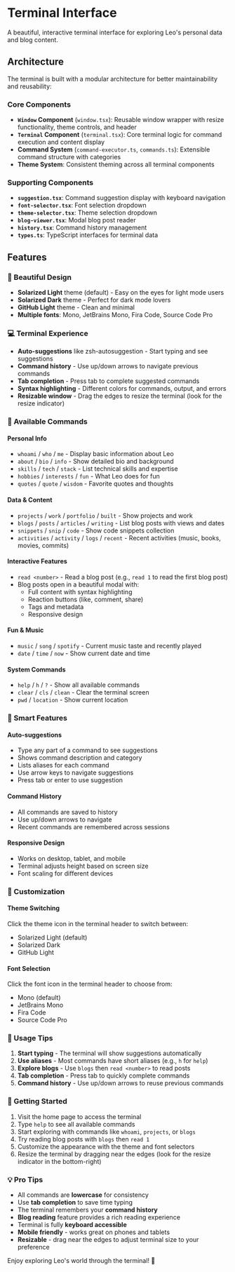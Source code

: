 # Terminal Interface

A beautiful, interactive terminal interface for exploring Leo's personal data and blog content.

## Architecture

The terminal is built with a modular architecture for better maintainability and reusability:

### Core Components

- **`Window` Component** (`window.tsx`): Reusable window wrapper with resize functionality, theme controls, and header
- **`Terminal` Component** (`terminal.tsx`): Core terminal logic for command execution and content display
- **Command System** (`command-executor.ts`, `commands.ts`): Extensible command structure with categories
- **Theme System**: Consistent theming across all terminal components

### Supporting Components

- **`suggestion.tsx`**: Command suggestion display with keyboard navigation
- **`font-selector.tsx`**: Font selection dropdown
- **`theme-selector.tsx`**: Theme selection dropdown  
- **`blog-viewer.tsx`**: Modal blog post reader
- **`history.tsx`**: Command history management
- **`types.ts`**: TypeScript interfaces for terminal data

## Features

### 🎨 Beautiful Design
- **Solarized Light** theme (default) - Easy on the eyes for light mode users
- **Solarized Dark** theme - Perfect for dark mode lovers  
- **GitHub Light** theme - Clean and minimal
- **Multiple fonts**: Mono, JetBrains Mono, Fira Code, Source Code Pro

### 💻 Terminal Experience
- **Auto-suggestions** like zsh-autosuggestion - Start typing and see suggestions
- **Command history** - Use up/down arrows to navigate previous commands
- **Tab completion** - Press tab to complete suggested commands
- **Syntax highlighting** - Different colors for commands, output, and errors
- **Resizable window** - Drag the edges to resize the terminal (look for the resize indicator)

### 📝 Available Commands

#### Personal Info
- `whoami` / `who` / `me` - Display basic information about Leo
- `about` / `bio` / `info` - Show detailed bio and background  
- `skills` / `tech` / `stack` - List technical skills and expertise
- `hobbies` / `interests` / `fun` - What Leo does for fun
- `quotes` / `quote` / `wisdom` - Favorite quotes and thoughts

#### Data & Content  
- `projects` / `work` / `portfolio` / `built` - Show projects and work
- `blogs` / `posts` / `articles` / `writing` - List blog posts with views and dates
- `snippets` / `snip` / `code` - Show code snippets collection
- `activities` / `activity` / `logs` / `recent` - Recent activities (music, books, movies, commits)

#### Interactive Features
- `read <number>` - Read a blog post (e.g., `read 1` to read the first blog post)
- Blog posts open in a beautiful modal with:
  - Full content with syntax highlighting
  - Reaction buttons (like, comment, share)
  - Tags and metadata
  - Responsive design

#### Fun & Music
- `music` / `song` / `spotify` - Current music taste and recently played
- `date` / `time` / `now` - Show current date and time

#### System Commands
- `help` / `h` / `?` - Show all available commands
- `clear` / `cls` / `clean` - Clear the terminal screen
- `pwd` / `location` - Show current location

### 🎯 Smart Features

#### Auto-suggestions
- Type any part of a command to see suggestions
- Shows command description and category
- Lists aliases for each command
- Use arrow keys to navigate suggestions
- Press tab or enter to use suggestion

#### Command History
- All commands are saved to history
- Use up/down arrows to navigate
- Recent commands are remembered across sessions

#### Responsive Design
- Works on desktop, tablet, and mobile
- Terminal adjusts height based on screen size
- Font scaling for different devices

### 🔧 Customization

#### Theme Switching
Click the theme icon in the terminal header to switch between:
- Solarized Light (default)
- Solarized Dark  
- GitHub Light

#### Font Selection
Click the font icon in the terminal header to choose from:
- Mono (default)
- JetBrains Mono
- Fira Code
- Source Code Pro

### 📱 Usage Tips

1. **Start typing** - The terminal will show suggestions automatically
2. **Use aliases** - Most commands have short aliases (e.g., `h` for `help`)
3. **Explore blogs** - Use `blogs` then `read <number>` to read posts
4. **Tab completion** - Press tab to quickly complete commands
5. **Command history** - Use up/down arrows to reuse previous commands

### 🚀 Getting Started

1. Visit the home page to access the terminal
2. Type `help` to see all available commands
3. Start exploring with commands like `whoami`, `projects`, or `blogs`
4. Try reading blog posts with `blogs` then `read 1`
5. Customize the appearance with the theme and font selectors
6. Resize the terminal by dragging near the edges (look for the resize indicator in the bottom-right)

### 💡 Pro Tips

- All commands are **lowercase** for consistency
- Use **tab completion** to save time typing
- The terminal remembers your **command history**
- **Blog reading** feature provides a rich reading experience
- Terminal is fully **keyboard accessible**
- **Mobile friendly** - works great on phones and tablets
- **Resizable** - drag near the edges to adjust terminal size to your preference

Enjoy exploring Leo's world through the terminal! 🚀
